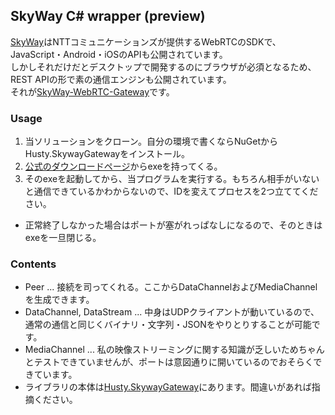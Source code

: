 ## SkyWay C# wrapper (preview)

[SkyWay](https://webrtc.ecl.ntt.com/)はNTTコミュニケーションズが提供するWebRTCのSDKで、JavaScript・Android・iOSのAPIも公開されています。  
しかしそれだけだとデスクトップで開発するのにブラウザが必須となるため、REST APIの形で素の通信エンジンも公開されています。  
それが[SkyWay-WebRTC-Gateway](https://webrtc.ecl.ntt.com/documents/webrtc-gateway.html)です。  
  
### Usage
1. 当ソリューションをクローン。自分の環境で書くならNuGetからHusty.SkywayGatewayをインストール。
2. [公式のダウンロードページ](https://github.com/skyway/skyway-webrtc-gateway/releases)からexeを持ってくる。
3. そのexeを起動してから、当プログラムを実行する。もちろん相手がいないと通信できているかわからないので、IDを変えてプロセスを2つ立ててください。
* 正常終了しなかった場合はポートが塞がれっぱなしになるので、そのときはexeを一旦閉じる。
  
### Contents
* Peer ... 接続を司ってくれる。ここからDataChannelおよびMediaChannelを生成できます。
* DataChannel, DataStream ... 中身はUDPクライアントが動いているので、通常の通信と同じくバイナリ・文字列・JSONをやりとりすることが可能です。  
* MediaChannel ... 私の映像ストリーミングに関する知識が乏しいためちゃんとテストできていませんが、ポートは意図通りに開いているのでおそらくできています。  
* ライブラリの本体は[Husty.SkywayGateway](../../Lib/cs/Husty.SkywayGateway)にあります。間違いがあれば指摘ください。  
